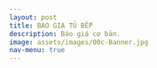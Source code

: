 ```yaml
---
layout: post
title: BAO GIA TỦ BẾP
description: Báo giá cơ bản.
image: assets/images/00c-Banner.jpg
nav-menu: true
---
```

